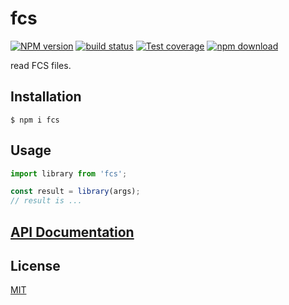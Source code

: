 # fcs

[![NPM version][npm-image]][npm-url]
[![build status][ci-image]][ci-url]
[![Test coverage][codecov-image]][codecov-url]
[![npm download][download-image]][download-url]

read FCS files.

## Installation

`$ npm i fcs`

## Usage

```js
import library from 'fcs';

const result = library(args);
// result is ...
```

## [API Documentation](https://cheminfo.github.io/fcs/)

## License

[MIT](./LICENSE)

[npm-image]: https://img.shields.io/npm/v/fcs.svg
[npm-url]: https://www.npmjs.com/package/fcs
[ci-image]: https://github.com/cheminfo/fcs/workflows/Node.js%20CI/badge.svg?branch=master
[ci-url]: https://github.com/cheminfo/fcs/actions?query=workflow%3A%22Node.js+CI%22
[codecov-image]: https://img.shields.io/codecov/c/github/cheminfo/fcs.svg
[codecov-url]: https://codecov.io/gh/cheminfo/fcs
[download-image]: https://img.shields.io/npm/dm/fcs.svg
[download-url]: https://www.npmjs.com/package/fcs
